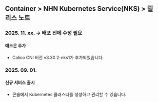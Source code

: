 ## Container > NHN Kubernetes Service(NKS) > 릴리스 노트

### 2025. 11. xx. -> 배포 전에 수정 필요

#### 애드온 추가
* Calico CNI 버전 v3.30.2-nks1가 추가되었습니다.

### 2025. 09. 01.
#### 신규 서비스 출시
* 콘솔에서 Kubernetes 클러스터를 생성하고 관리할 수 있습니다.

